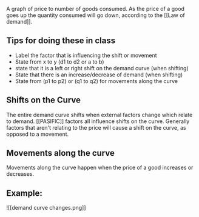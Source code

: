 A graph of price to number of goods consumed. As the price of a good goes up the quantity consumed will go down, according to the [[Law of demand]]. 

## Tips for doing these in class
* Label the factor that is influencing the shift or movement
* State from x to y (d1 to d2 or a to b)
* state that it is a left or right shift on the demand curve (when shifting)
* State that there is an increase/decrease of demand (when shifting)
* State from (p1 to p2) or (q1 to q2) for movements along the curve

## Shifts on the Curve
The entire demand curve shifts when external factors change which relate to demand. [[PASIFIC]] factors all influence shifts on the curve. Generally factors that aren't relating to the price will cause a shift on the curve, as opposed to a movement.
## Movements along the curve
Movements along the curve happen when the price of a good increases or decreases. 

## Example:
![[demand curve changes.png]]